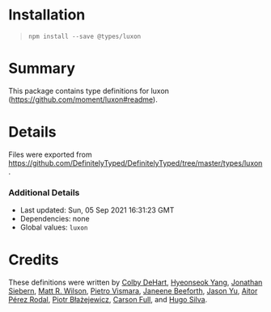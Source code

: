 # Installation
> `npm install --save @types/luxon`

# Summary
This package contains type definitions for luxon (https://github.com/moment/luxon#readme).

# Details
Files were exported from https://github.com/DefinitelyTyped/DefinitelyTyped/tree/master/types/luxon.

### Additional Details
 * Last updated: Sun, 05 Sep 2021 16:31:23 GMT
 * Dependencies: none
 * Global values: `luxon`

# Credits
These definitions were written by [Colby DeHart](https://github.com/colbydehart), [Hyeonseok Yang](https://github.com/FourwingsY), [Jonathan Siebern](https://github.com/jsiebern), [Matt R. Wilson](https://github.com/mastermatt), [Pietro Vismara](https://github.com/pietrovismara), [Janeene Beeforth](https://github.com/dawnmist), [Jason Yu](https://github.com/ycmjason), [Aitor Pérez Rodal](https://github.com/Aitor1995), [Piotr Błażejewicz](https://github.com/peterblazejewicz), [Carson Full](https://github.com/carsonf), and [Hugo Silva](https://github.com/hugofpsilva).
